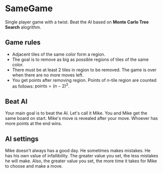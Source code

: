 # SameGame

Single player game with a twist. Beat the AI based on **Monte Carlo Tree Search** alogrithm.

## Game rules

* Adjacent tiles of the same color form a region.
* The goal is to remove as big as possible regions of tiles of the same color.
* There must be at least 2 tiles in region to be removed. The game is over when there are no more moves left.
* You get points after removing region. Points of $n$-tile region are counted as follows: $\text{points} = (n-2)^2$.

## Beat AI

Your main goal is to beat the AI. Let's call it Mike. You and Mike get the same board on start. Mike's move is revealed after your move. Whoever has more points at the end wins.

## AI settings

Mike doesn't always has a good day. He sometimes makes mistakes.
He has his own value of infallibility.
The greater value you set, the less mistakes he will make.
Also, the greater value you set, the more time it takes for Mike to choose and make a move.